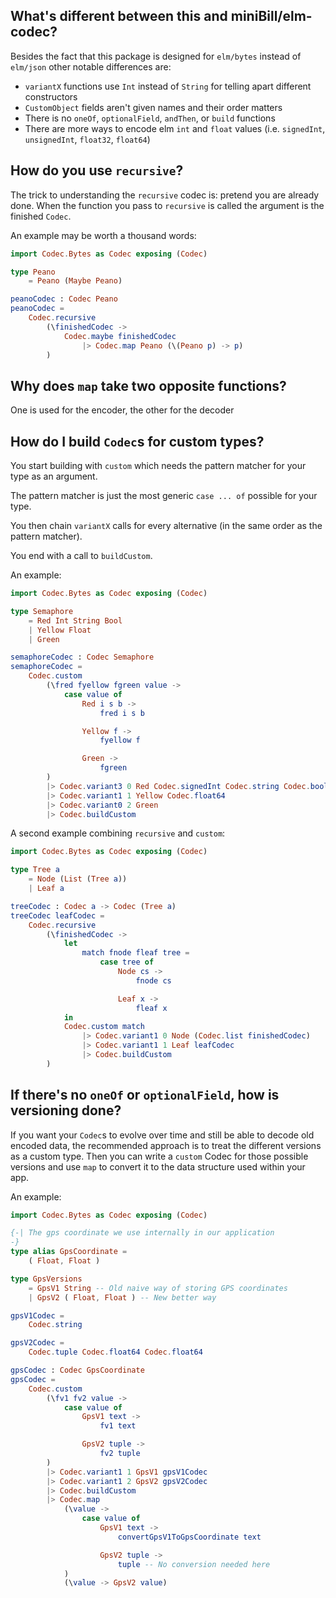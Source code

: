 ## What's different between this and miniBill/elm-codec?
Besides the fact that this package is designed for `elm/bytes` instead of `elm/json` other notable differences are:
* `variantX` functions use `Int` instead of `String` for telling apart different constructors
* `CustomObject` fields aren't given names and their order matters 
* There is no `oneOf`, `optionalField`, `andThen`, or `build` functions
* There are more ways to encode elm `int` and `float` values (i.e. `signedInt`, `unsignedInt`, `float32`, `float64`)

## How do you use `recursive`?
The trick to understanding the `recursive` codec is: pretend you are already done.
When the function you pass to `recursive` is called the argument is the finished `Codec`.

An example may be worth a thousand words:

```elm
import Codec.Bytes as Codec exposing (Codec)

type Peano
    = Peano (Maybe Peano)

peanoCodec : Codec Peano
peanoCodec =
    Codec.recursive
        (\finishedCodec ->
            Codec.maybe finishedCodec
                |> Codec.map Peano (\(Peano p) -> p)
        )
```

## Why does `map` take two opposite functions?
One is used for the encoder, the other for the decoder

## How do I build `Codec`s for custom types?
You start building with `custom` which needs the pattern matcher for your type as an argument.

The pattern matcher is just the most generic `case ... of` possible for your type.

You then chain `variantX` calls for every alternative (in the same order as the pattern matcher).

You end with a call to `buildCustom`.

An example:

```elm
import Codec.Bytes as Codec exposing (Codec)

type Semaphore
    = Red Int String Bool
    | Yellow Float
    | Green

semaphoreCodec : Codec Semaphore
semaphoreCodec =
    Codec.custom
        (\fred fyellow fgreen value ->
            case value of
                Red i s b ->
                    fred i s b

                Yellow f ->
                    fyellow f

                Green ->
                    fgreen
        )
        |> Codec.variant3 0 Red Codec.signedInt Codec.string Codec.bool
        |> Codec.variant1 1 Yellow Codec.float64
        |> Codec.variant0 2 Green
        |> Codec.buildCustom
```

A second example combining `recursive` and `custom`:

```elm
import Codec.Bytes as Codec exposing (Codec)

type Tree a
    = Node (List (Tree a))
    | Leaf a

treeCodec : Codec a -> Codec (Tree a)
treeCodec leafCodec =
    Codec.recursive
        (\finishedCodec ->
            let
                match fnode fleaf tree =
                    case tree of
                        Node cs ->
                            fnode cs

                        Leaf x ->
                            fleaf x
            in
            Codec.custom match
                |> Codec.variant1 0 Node (Codec.list finishedCodec)
                |> Codec.variant1 1 Leaf leafCodec
                |> Codec.buildCustom
        )
```

## If there's no `oneOf` or `optionalField`, how is versioning done?
If you want your `Codec`s to evolve over time and still be able to decode old 
encoded data, the recommended approach is to treat the different versions as a custom type.
Then you can write a `custom` Codec for those possible versions and use `map` to convert it to the data structure used within your app.

An example:
```elm
import Codec.Bytes as Codec exposing (Codec)

{-| The gps coordinate we use internally in our application
-}
type alias GpsCoordinate =
    ( Float, Float )

type GpsVersions
    = GpsV1 String -- Old naive way of storing GPS coordinates
    | GpsV2 ( Float, Float ) -- New better way

gpsV1Codec =
    Codec.string

gpsV2Codec =
    Codec.tuple Codec.float64 Codec.float64

gpsCodec : Codec GpsCoordinate
gpsCodec =
    Codec.custom
        (\fv1 fv2 value ->
            case value of
                GpsV1 text ->
                    fv1 text

                GpsV2 tuple ->
                    fv2 tuple
        )
        |> Codec.variant1 1 GpsV1 gpsV1Codec
        |> Codec.variant1 2 GpsV2 gpsV2Codec
        |> Codec.buildCustom
        |> Codec.map
            (\value ->
                case value of
                    GpsV1 text ->
                        convertGpsV1ToGpsCoordinate text

                    GpsV2 tuple ->
                        tuple -- No conversion needed here
            )
            (\value -> GpsV2 value)
```

